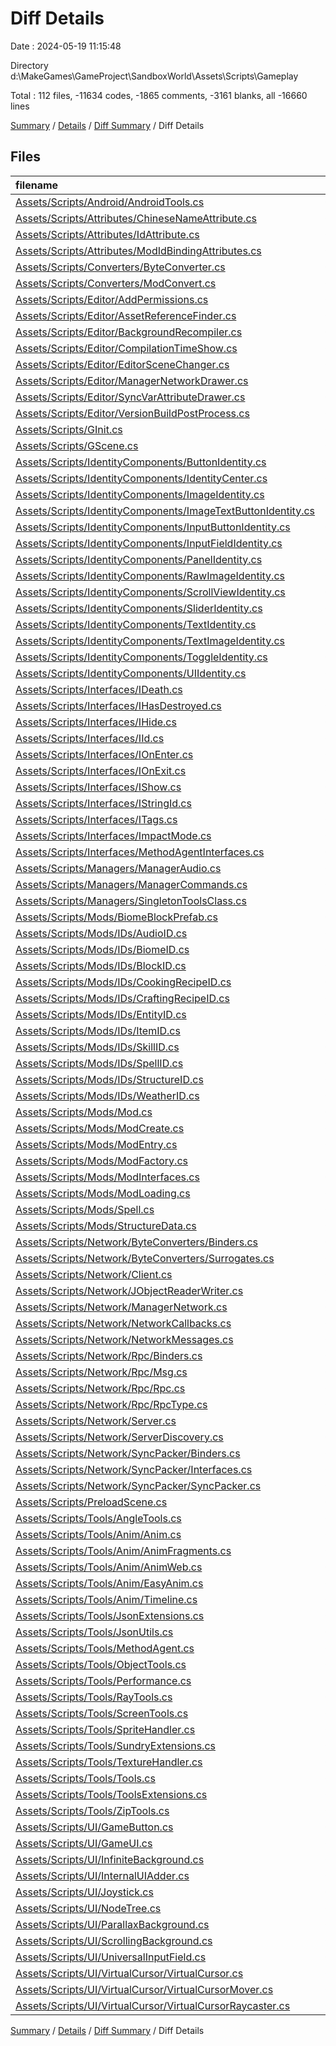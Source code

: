 # Diff Details

Date : 2024-05-19 11:15:48

Directory d:\\MakeGames\\GameProject\\SandboxWorld\\Assets\\Scripts\\Gameplay

Total : 112 files,  -11634 codes, -1865 comments, -3161 blanks, all -16660 lines

[Summary](results.md) / [Details](details.md) / [Diff Summary](diff.md) / Diff Details

## Files
| filename | language | code | comment | blank | total |
| :--- | :--- | ---: | ---: | ---: | ---: |
| [Assets/Scripts/Android/AndroidTools.cs](/Assets/Scripts/Android/AndroidTools.cs) | C# | -82 | -13 | -8 | -103 |
| [Assets/Scripts/Attributes/ChineseNameAttribute.cs](/Assets/Scripts/Attributes/ChineseNameAttribute.cs) | C# | -21 | 0 | -5 | -26 |
| [Assets/Scripts/Attributes/IdAttribute.cs](/Assets/Scripts/Attributes/IdAttribute.cs) | C# | -10 | 0 | -2 | -12 |
| [Assets/Scripts/Attributes/ModIdBindingAttributes.cs](/Assets/Scripts/Attributes/ModIdBindingAttributes.cs) | C# | -18 | 0 | -4 | -22 |
| [Assets/Scripts/Converters/ByteConverter.cs](/Assets/Scripts/Converters/ByteConverter.cs) | C# | -157 | -5 | -53 | -215 |
| [Assets/Scripts/Converters/ModConvert.cs](/Assets/Scripts/Converters/ModConvert.cs) | C# | -25 | -1 | -5 | -31 |
| [Assets/Scripts/Editor/AddPermissions.cs](/Assets/Scripts/Editor/AddPermissions.cs) | C# | 0 | -33 | -9 | -42 |
| [Assets/Scripts/Editor/AssetReferenceFinder.cs](/Assets/Scripts/Editor/AssetReferenceFinder.cs) | C# | -54 | -12 | -12 | -78 |
| [Assets/Scripts/Editor/BackgroundRecompiler.cs](/Assets/Scripts/Editor/BackgroundRecompiler.cs) | C# | -241 | -24 | -82 | -347 |
| [Assets/Scripts/Editor/CompilationTimeShow.cs](/Assets/Scripts/Editor/CompilationTimeShow.cs) | C# | -23 | 0 | -4 | -27 |
| [Assets/Scripts/Editor/EditorSceneChanger.cs](/Assets/Scripts/Editor/EditorSceneChanger.cs) | C# | -17 | 0 | -3 | -20 |
| [Assets/Scripts/Editor/ManagerNetworkDrawer.cs](/Assets/Scripts/Editor/ManagerNetworkDrawer.cs) | C# | -98 | -1 | -15 | -114 |
| [Assets/Scripts/Editor/SyncVarAttributeDrawer.cs](/Assets/Scripts/Editor/SyncVarAttributeDrawer.cs) | C# | -23 | 0 | -2 | -25 |
| [Assets/Scripts/Editor/VersionBuildPostProcess.cs](/Assets/Scripts/Editor/VersionBuildPostProcess.cs) | C# | -89 | -18 | -26 | -133 |
| [Assets/Scripts/GInit.cs](/Assets/Scripts/GInit.cs) | C# | -286 | -22 | -128 | -436 |
| [Assets/Scripts/GScene.cs](/Assets/Scripts/GScene.cs) | C# | -82 | -32 | -25 | -139 |
| [Assets/Scripts/IdentityComponents/ButtonIdentity.cs](/Assets/Scripts/IdentityComponents/ButtonIdentity.cs) | C# | -51 | 0 | -16 | -67 |
| [Assets/Scripts/IdentityComponents/IdentityCenter.cs](/Assets/Scripts/IdentityComponents/IdentityCenter.cs) | C# | -105 | 0 | -20 | -125 |
| [Assets/Scripts/IdentityComponents/ImageIdentity.cs](/Assets/Scripts/IdentityComponents/ImageIdentity.cs) | C# | -26 | 0 | -9 | -35 |
| [Assets/Scripts/IdentityComponents/ImageTextButtonIdentity.cs](/Assets/Scripts/IdentityComponents/ImageTextButtonIdentity.cs) | C# | -67 | -4 | -15 | -86 |
| [Assets/Scripts/IdentityComponents/InputButtonIdentity.cs](/Assets/Scripts/IdentityComponents/InputButtonIdentity.cs) | C# | -49 | -3 | -12 | -64 |
| [Assets/Scripts/IdentityComponents/InputFieldIdentity.cs](/Assets/Scripts/IdentityComponents/InputFieldIdentity.cs) | C# | -54 | 0 | -15 | -69 |
| [Assets/Scripts/IdentityComponents/PanelIdentity.cs](/Assets/Scripts/IdentityComponents/PanelIdentity.cs) | C# | -18 | 0 | -5 | -23 |
| [Assets/Scripts/IdentityComponents/RawImageIdentity.cs](/Assets/Scripts/IdentityComponents/RawImageIdentity.cs) | C# | -17 | 0 | -6 | -23 |
| [Assets/Scripts/IdentityComponents/ScrollViewIdentity.cs](/Assets/Scripts/IdentityComponents/ScrollViewIdentity.cs) | C# | -32 | 0 | -8 | -40 |
| [Assets/Scripts/IdentityComponents/SliderIdentity.cs](/Assets/Scripts/IdentityComponents/SliderIdentity.cs) | C# | -38 | 0 | -7 | -45 |
| [Assets/Scripts/IdentityComponents/TextIdentity.cs](/Assets/Scripts/IdentityComponents/TextIdentity.cs) | C# | -34 | 0 | -10 | -44 |
| [Assets/Scripts/IdentityComponents/TextImageIdentity.cs](/Assets/Scripts/IdentityComponents/TextImageIdentity.cs) | C# | -66 | 0 | -20 | -86 |
| [Assets/Scripts/IdentityComponents/ToggleIdentity.cs](/Assets/Scripts/IdentityComponents/ToggleIdentity.cs) | C# | -62 | -3 | -15 | -80 |
| [Assets/Scripts/IdentityComponents/UIIdentity.cs](/Assets/Scripts/IdentityComponents/UIIdentity.cs) | C# | -63 | -3 | -34 | -100 |
| [Assets/Scripts/Interfaces/IDeath.cs](/Assets/Scripts/Interfaces/IDeath.cs) | C# | -7 | 0 | 0 | -7 |
| [Assets/Scripts/Interfaces/IHasDestroyed.cs](/Assets/Scripts/Interfaces/IHasDestroyed.cs) | C# | -7 | 0 | 0 | -7 |
| [Assets/Scripts/Interfaces/IHide.cs](/Assets/Scripts/Interfaces/IHide.cs) | C# | -7 | 0 | -2 | -9 |
| [Assets/Scripts/Interfaces/IId.cs](/Assets/Scripts/Interfaces/IId.cs) | C# | -7 | 0 | -1 | -8 |
| [Assets/Scripts/Interfaces/IOnEnter.cs](/Assets/Scripts/Interfaces/IOnEnter.cs) | C# | -7 | 0 | -1 | -8 |
| [Assets/Scripts/Interfaces/IOnExit.cs](/Assets/Scripts/Interfaces/IOnExit.cs) | C# | -7 | 0 | -1 | -8 |
| [Assets/Scripts/Interfaces/IShow.cs](/Assets/Scripts/Interfaces/IShow.cs) | C# | -7 | 0 | -2 | -9 |
| [Assets/Scripts/Interfaces/IStringId.cs](/Assets/Scripts/Interfaces/IStringId.cs) | C# | -6 | 0 | -2 | -8 |
| [Assets/Scripts/Interfaces/ITags.cs](/Assets/Scripts/Interfaces/ITags.cs) | C# | -59 | 0 | -16 | -75 |
| [Assets/Scripts/Interfaces/ImpactMode.cs](/Assets/Scripts/Interfaces/ImpactMode.cs) | C# | -12 | 0 | -2 | -14 |
| [Assets/Scripts/Interfaces/MethodAgentInterfaces.cs](/Assets/Scripts/Interfaces/MethodAgentInterfaces.cs) | C# | -16 | 0 | -4 | -20 |
| [Assets/Scripts/Managers/ManagerAudio.cs](/Assets/Scripts/Managers/ManagerAudio.cs) | C# | -59 | -4 | -14 | -77 |
| [Assets/Scripts/Managers/ManagerCommands.cs](/Assets/Scripts/Managers/ManagerCommands.cs) | C# | -49 | -6 | -12 | -67 |
| [Assets/Scripts/Managers/SingletonToolsClass.cs](/Assets/Scripts/Managers/SingletonToolsClass.cs) | C# | -13 | -3 | -2 | -18 |
| [Assets/Scripts/Mods/BiomeBlockPrefab.cs](/Assets/Scripts/Mods/BiomeBlockPrefab.cs) | C# | -10 | 0 | -1 | -11 |
| [Assets/Scripts/Mods/IDs/AudioID.cs](/Assets/Scripts/Mods/IDs/AudioID.cs) | C# | -58 | 0 | -1 | -59 |
| [Assets/Scripts/Mods/IDs/BiomeID.cs](/Assets/Scripts/Mods/IDs/BiomeID.cs) | C# | -17 | 0 | -2 | -19 |
| [Assets/Scripts/Mods/IDs/BlockID.cs](/Assets/Scripts/Mods/IDs/BlockID.cs) | C# | -58 | 0 | -1 | -59 |
| [Assets/Scripts/Mods/IDs/CookingRecipeID.cs](/Assets/Scripts/Mods/IDs/CookingRecipeID.cs) | C# | -7 | 0 | -1 | -8 |
| [Assets/Scripts/Mods/IDs/CraftingRecipeID.cs](/Assets/Scripts/Mods/IDs/CraftingRecipeID.cs) | C# | -16 | 0 | -2 | -18 |
| [Assets/Scripts/Mods/IDs/EntityID.cs](/Assets/Scripts/Mods/IDs/EntityID.cs) | C# | -48 | 0 | -2 | -50 |
| [Assets/Scripts/Mods/IDs/ItemID.cs](/Assets/Scripts/Mods/IDs/ItemID.cs) | C# | -55 | 0 | -1 | -56 |
| [Assets/Scripts/Mods/IDs/SkillID.cs](/Assets/Scripts/Mods/IDs/SkillID.cs) | C# | -10 | 0 | 0 | -10 |
| [Assets/Scripts/Mods/IDs/SpellID.cs](/Assets/Scripts/Mods/IDs/SpellID.cs) | C# | -8 | 0 | -1 | -9 |
| [Assets/Scripts/Mods/IDs/StructureID.cs](/Assets/Scripts/Mods/IDs/StructureID.cs) | C# | -10 | 0 | -2 | -12 |
| [Assets/Scripts/Mods/IDs/WeatherID.cs](/Assets/Scripts/Mods/IDs/WeatherID.cs) | C# | -11 | 0 | -2 | -13 |
| [Assets/Scripts/Mods/Mod.cs](/Assets/Scripts/Mods/Mod.cs) | C# | -71 | -1 | -17 | -89 |
| [Assets/Scripts/Mods/ModCreate.cs](/Assets/Scripts/Mods/ModCreate.cs) | C# | -223 | -35 | -55 | -313 |
| [Assets/Scripts/Mods/ModEntry.cs](/Assets/Scripts/Mods/ModEntry.cs) | C# | -11 | 0 | -3 | -14 |
| [Assets/Scripts/Mods/ModFactory.cs](/Assets/Scripts/Mods/ModFactory.cs) | C# | -970 | -148 | -321 | -1,439 |
| [Assets/Scripts/Mods/ModInterfaces.cs](/Assets/Scripts/Mods/ModInterfaces.cs) | C# | -26 | 0 | -8 | -34 |
| [Assets/Scripts/Mods/ModLoading.cs](/Assets/Scripts/Mods/ModLoading.cs) | C# | -705 | -21 | -151 | -877 |
| [Assets/Scripts/Mods/Spell.cs](/Assets/Scripts/Mods/Spell.cs) | C# | -16 | 0 | -4 | -20 |
| [Assets/Scripts/Mods/StructureData.cs](/Assets/Scripts/Mods/StructureData.cs) | C# | -13 | 0 | -1 | -14 |
| [Assets/Scripts/Network/ByteConverters/Binders.cs](/Assets/Scripts/Network/ByteConverters/Binders.cs) | C# | -22 | 0 | -6 | -28 |
| [Assets/Scripts/Network/ByteConverters/Surrogates.cs](/Assets/Scripts/Network/ByteConverters/Surrogates.cs) | C# | -282 | 0 | -138 | -420 |
| [Assets/Scripts/Network/Client.cs](/Assets/Scripts/Network/Client.cs) | C# | -43 | -41 | -17 | -101 |
| [Assets/Scripts/Network/JObjectReaderWriter.cs](/Assets/Scripts/Network/JObjectReaderWriter.cs) | C# | -19 | -4 | -3 | -26 |
| [Assets/Scripts/Network/ManagerNetwork.cs](/Assets/Scripts/Network/ManagerNetwork.cs) | C# | -347 | -122 | -106 | -575 |
| [Assets/Scripts/Network/NetworkCallbacks.cs](/Assets/Scripts/Network/NetworkCallbacks.cs) | C# | -194 | -16 | -37 | -247 |
| [Assets/Scripts/Network/NetworkMessages.cs](/Assets/Scripts/Network/NetworkMessages.cs) | C# | -216 | -1 | -36 | -253 |
| [Assets/Scripts/Network/Rpc/Binders.cs](/Assets/Scripts/Network/Rpc/Binders.cs) | C# | -32 | 0 | -14 | -46 |
| [Assets/Scripts/Network/Rpc/Msg.cs](/Assets/Scripts/Network/Rpc/Msg.cs) | C# | -31 | 0 | -3 | -34 |
| [Assets/Scripts/Network/Rpc/Rpc.cs](/Assets/Scripts/Network/Rpc/Rpc.cs) | C# | -597 | -69 | -161 | -827 |
| [Assets/Scripts/Network/Rpc/RpcType.cs](/Assets/Scripts/Network/Rpc/RpcType.cs) | C# | -9 | -9 | -2 | -20 |
| [Assets/Scripts/Network/Server.cs](/Assets/Scripts/Network/Server.cs) | C# | -50 | -43 | -14 | -107 |
| [Assets/Scripts/Network/ServerDiscovery.cs](/Assets/Scripts/Network/ServerDiscovery.cs) | C# | -63 | -27 | -16 | -106 |
| [Assets/Scripts/Network/SyncPacker/Binders.cs](/Assets/Scripts/Network/SyncPacker/Binders.cs) | C# | -37 | 0 | -7 | -44 |
| [Assets/Scripts/Network/SyncPacker/Interfaces.cs](/Assets/Scripts/Network/SyncPacker/Interfaces.cs) | C# | -7 | 0 | 0 | -7 |
| [Assets/Scripts/Network/SyncPacker/SyncPacker.cs](/Assets/Scripts/Network/SyncPacker/SyncPacker.cs) | C# | -492 | -129 | -171 | -792 |
| [Assets/Scripts/PreloadScene.cs](/Assets/Scripts/PreloadScene.cs) | C# | -23 | -19 | -11 | -53 |
| [Assets/Scripts/Tools/AngleTools.cs](/Assets/Scripts/Tools/AngleTools.cs) | C# | -11 | -21 | -5 | -37 |
| [Assets/Scripts/Tools/Anim/Anim.cs](/Assets/Scripts/Tools/Anim/Anim.cs) | C# | -142 | -18 | -28 | -188 |
| [Assets/Scripts/Tools/Anim/AnimFragments.cs](/Assets/Scripts/Tools/Anim/AnimFragments.cs) | C# | -112 | -1 | -25 | -138 |
| [Assets/Scripts/Tools/Anim/AnimWeb.cs](/Assets/Scripts/Tools/Anim/AnimWeb.cs) | C# | -16 | -327 | -1 | -344 |
| [Assets/Scripts/Tools/Anim/EasyAnim.cs](/Assets/Scripts/Tools/Anim/EasyAnim.cs) | C# | -23 | 0 | -5 | -28 |
| [Assets/Scripts/Tools/Anim/Timeline.cs](/Assets/Scripts/Tools/Anim/Timeline.cs) | C# | -6 | 0 | -1 | -7 |
| [Assets/Scripts/Tools/JsonExtensions.cs](/Assets/Scripts/Tools/JsonExtensions.cs) | C# | -123 | -3 | -32 | -158 |
| [Assets/Scripts/Tools/JsonUtils.cs](/Assets/Scripts/Tools/JsonUtils.cs) | C# | -494 | -45 | -37 | -576 |
| [Assets/Scripts/Tools/MethodAgent.cs](/Assets/Scripts/Tools/MethodAgent.cs) | C# | -173 | -39 | -48 | -260 |
| [Assets/Scripts/Tools/ObjectTools.cs](/Assets/Scripts/Tools/ObjectTools.cs) | C# | -24 | -4 | -8 | -36 |
| [Assets/Scripts/Tools/Performance.cs](/Assets/Scripts/Tools/Performance.cs) | C# | -155 | -12 | -32 | -199 |
| [Assets/Scripts/Tools/RayTools.cs](/Assets/Scripts/Tools/RayTools.cs) | C# | -74 | -87 | -35 | -196 |
| [Assets/Scripts/Tools/ScreenTools.cs](/Assets/Scripts/Tools/ScreenTools.cs) | C# | -46 | -10 | -12 | -68 |
| [Assets/Scripts/Tools/SpriteHandler.cs](/Assets/Scripts/Tools/SpriteHandler.cs) | C# | -19 | 0 | -5 | -24 |
| [Assets/Scripts/Tools/SundryExtensions.cs](/Assets/Scripts/Tools/SundryExtensions.cs) | C# | -61 | -17 | -15 | -93 |
| [Assets/Scripts/Tools/TextureHandler.cs](/Assets/Scripts/Tools/TextureHandler.cs) | C# | -49 | -6 | -10 | -65 |
| [Assets/Scripts/Tools/Tools.cs](/Assets/Scripts/Tools/Tools.cs) | C# | -495 | -158 | -198 | -851 |
| [Assets/Scripts/Tools/ToolsExtensions.cs](/Assets/Scripts/Tools/ToolsExtensions.cs) | C# | -19 | 0 | -11 | -30 |
| [Assets/Scripts/Tools/ZipTools.cs](/Assets/Scripts/Tools/ZipTools.cs) | C# | -211 | -83 | -68 | -362 |
| [Assets/Scripts/UI/GameButton.cs](/Assets/Scripts/UI/GameButton.cs) | C# | -94 | -1 | -26 | -121 |
| [Assets/Scripts/UI/GameUI.cs](/Assets/Scripts/UI/GameUI.cs) | C# | -803 | -16 | -241 | -1,060 |
| [Assets/Scripts/UI/InfiniteBackground.cs](/Assets/Scripts/UI/InfiniteBackground.cs) | C# | -33 | 0 | -5 | -38 |
| [Assets/Scripts/UI/InternalUIAdder.cs](/Assets/Scripts/UI/InternalUIAdder.cs) | C# | -683 | -56 | -168 | -907 |
| [Assets/Scripts/UI/Joystick.cs](/Assets/Scripts/UI/Joystick.cs) | C# | -151 | -2 | -28 | -181 |
| [Assets/Scripts/UI/NodeTree.cs](/Assets/Scripts/UI/NodeTree.cs) | C# | -254 | -57 | -94 | -405 |
| [Assets/Scripts/UI/ParallaxBackground.cs](/Assets/Scripts/UI/ParallaxBackground.cs) | C# | -20 | 0 | -4 | -24 |
| [Assets/Scripts/UI/ScrollingBackground.cs](/Assets/Scripts/UI/ScrollingBackground.cs) | C# | -24 | 0 | -4 | -28 |
| [Assets/Scripts/UI/UniversalInputField.cs](/Assets/Scripts/UI/UniversalInputField.cs) | C# | -25 | 0 | -5 | -30 |
| [Assets/Scripts/UI/VirtualCursor/VirtualCursor.cs](/Assets/Scripts/UI/VirtualCursor/VirtualCursor.cs) | C# | -117 | -9 | -23 | -149 |
| [Assets/Scripts/UI/VirtualCursor/VirtualCursorMover.cs](/Assets/Scripts/UI/VirtualCursor/VirtualCursorMover.cs) | C# | -37 | 0 | -8 | -45 |
| [Assets/Scripts/UI/VirtualCursor/VirtualCursorRaycaster.cs](/Assets/Scripts/UI/VirtualCursor/VirtualCursorRaycaster.cs) | C# | -162 | -21 | -27 | -210 |

[Summary](results.md) / [Details](details.md) / [Diff Summary](diff.md) / Diff Details